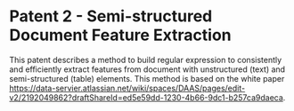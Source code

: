 # Patent 2 - Semi-structured Document Feature Extraction

This patent describes a method to build regular expression to consistently and efficiently extract features  from
document with unstructured (text) and semi-structured (table) elements. This method is based on the white paper
https://data-servier.atlassian.net/wiki/spaces/DAAS/pages/edit-v2/2192049862?draftShareId=ed5e59dd-1230-4b66-9dc1-b257ca9daeca.